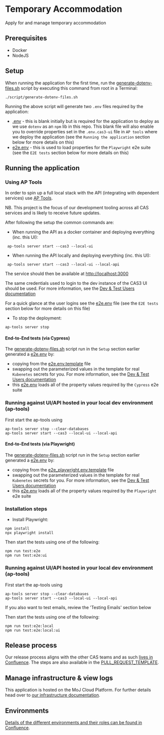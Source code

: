 # Temporary Accommodation

Apply for and manage temporary accommodation

## Prerequisites

* Docker
* NodeJS

## Setup

When running the application for the first time, run the [generate-dotenv-files.sh](script/generate-dotenv-files.sh) script by executing this command from root in a Terminal:
```
./script/generate-dotenv-files.sh
```

Running the above script will generate two `.env` files required by the application:
* [.env](.env) - this is blank initially but is required for the application to deploy as we use `dotenv` as an `npm` lib in this repo. This blank file will also enable you to override properties set in the `.env.cas3-ui` file in `AP tools` where we deploy the application (see the `Running the application` section below for more details on this)
* [e2e.env](e2e.env) - this is used to load properties for the `Playwright` e2e suite (see the `E2E tests` section below for more details on this)

## Running the application

### Using AP Tools

In order to spin up a full local stack with the API (integrating with dependent services) use [AP Tools](https://github.com/ministryofjustice/hmpps-approved-premises-tools).

NB. This project is the focus of our development tooling across all CAS services and is likely to receive future updates.

After following the setup the common commands are:

* When running the API as a docker container and deploying everything (inc. this UI):
```
 ap-tools server start --cas3 --local-ui
```

* When running the API locally and deploying everything (inc. this UI):
```
 ap-tools server start --cas3 --local-ui --local-api
```

The service should then be available at <http://localhost:3000>

The same credentials used to login to the dev instance of the CAS3 UI should be used. For more information, see the [Dev & Test Users documentation](https://dsdmoj.atlassian.net/wiki/spaces/AP/pages/5624791477/Dev+Test+Users)

For a quick glance at the user logins see the [e2e.env](e2e.env) file (see the `E2E tests` section below for more details on this file)

* To stop the deployment:
```
ap-tools server stop
```

#### End-to-End tests (via Cypress)
The [generate-dotenv-files.sh](script/generate-dotenv-files.sh) script run in the `Setup` section earlier generated a [e2e.env](e2e.env) by:
* copying from the [e2e.env.template](e2e.env.template) file
* swapping out the parameterized values in the template for real `Kubenetes` secrets for you. For more information, see the [Dev & Test Users documentation](https://dsdmoj.atlassian.net/wiki/spaces/AP/pages/5624791477/Dev+Test+Users)
* this [e2e.env](e2e.env) loads all of the property values required by the `Cypress` e2e suite

### Running against UI/API hosted in your local dev environment (ap-tools)

First start the ap-tools using

```
ap-tools server stop --clear-databases
ap-tools server start --cas3 --local-ui --local-api
```

#### End-to-End tests (via Playwright)
The [generate-dotenv-files.sh](script/generate-dotenv-files.sh) script run in the `Setup` section earlier generated a [e2e.env](e2e.env) by:
* copying from the [e2e_playwright.env.template](e2e_playwright.env.template) file
* swapping out the parameterized values in the template for real `Kubenetes` secrets for you. For more information, see the [Dev & Test Users documentation](https://dsdmoj.atlassian.net/wiki/spaces/AP/pages/5624791477/Dev+Test+Users)
* this [e2e.env](e2e.env) loads all of the property values required by the `Playwright` e2e suite

### Installation steps
* Install Playwright:

```
npm install
npx playwright install
```

Then start the tests using one of the following:

```
npm run test:e2e
npm run test:e2e:ui
```

### Running against UI/API hosted in your local dev environment (ap-tools)

First start the ap-tools using

```
ap-tools server stop --clear-databases
ap-tools server start --cas3 --local-ui --local-api
```

If you also want to test emails, review the 'Testing Emails' section below

Then start the tests using one of the following:

```
npm run test:e2e:local
npm run test:e2e:local:ui
```

## Release process

Our release process aligns with the other CAS teams and as such [lives in
Confluence](https://dsdmoj.atlassian.net/wiki/spaces/AP/pages/4247847062/Release+process).
The steps are also available in the
[PULL_REQUEST_TEMPLATE](/.github/PULL_REQUEST_TEMPLATE.md#release-checklist).

## Manage infrastructure & view logs

This application is hosted on the MoJ Cloud Platform. For further details head
over to [our infrastructure
documentation](https://dsdmoj.atlassian.net/wiki/spaces/AP/pages/4325244964/Manage+infrastructure).

## Environments

[Details of the different environments and their roles can be found in
Confluence](https://dsdmoj.atlassian.net/wiki/spaces/AP/pages/4330226204/Environments).
